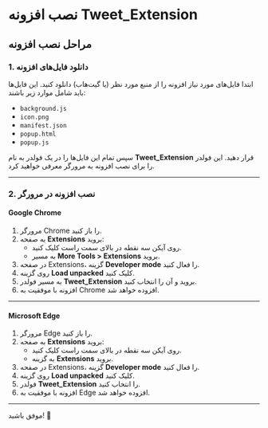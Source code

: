 # نصب افزونه Tweet_Extension

## مراحل نصب افزونه

### 1. دانلود فایل‌های افزونه
ابتدا فایل‌های مورد نیاز افزونه را از منبع مورد نظر (یا گیت‌هاب) دانلود کنید. این فایل‌ها باید شامل موارد زیر باشند:
- `background.js`
- `icon.png`
- `manifest.json`
- `popup.html`
- `popup.js`

سپس تمام این فایل‌ها را در یک فولدر به نام **Tweet_Extension** قرار دهید. این فولدر را برای نصب افزونه به مرورگر معرفی خواهید کرد.

---

### 2. نصب افزونه در مرورگر

#### **Google Chrome**
1. مرورگر Chrome را باز کنید.
2. به صفحه **Extensions** بروید:
   - روی آیکن سه نقطه در بالای سمت راست کلیک کنید.
   - به مسیر **More Tools > Extensions** بروید.
3. در صفحه Extensions، گزینه **Developer mode** را فعال کنید.
4. روی گزینه **Load unpacked** کلیک کنید.
5. به مسیر فولدر **Tweet_Extension** بروید و آن را انتخاب کنید.
6. افزونه با موفقیت به Chrome افزوده خواهد شد.

---

#### **Microsoft Edge**
1. مرورگر Edge را باز کنید.
2. به صفحه **Extensions** بروید:
   - روی آیکن سه نقطه در بالای سمت راست کلیک کنید.
   - به گزینه **Extensions** بروید.
3. در صفحه Extensions، گزینه **Developer mode** را فعال کنید.
4. روی گزینه **Load unpacked** کلیک کنید.
5. فولدر **Tweet_Extension** را انتخاب کنید.
6. افزونه با موفقیت به Edge افزوده خواهد شد.

---

موفق باشید! 🎉
